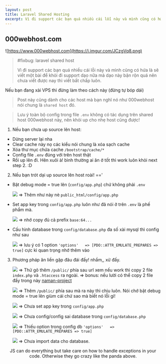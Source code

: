 ```yaml
---
layout: post
title: Laravel Shared Hosting
excerpt: Vì đi support các bạn quá nhiều cái lỗi này và mình cũng có hứa là sẽ viết một bài để khỏi đi support dạo nữa mà dạo này bận rộn quá nên chưa viết được nay thì viết bất chấp luôn.
---
```


## 000webhost.com

![https://www.000webhost.com](https://i.imgur.com/JCzgVq8.png)

> #fixbug: laravel shared host
>
>Vì đi support các bạn quá nhiều cái lỗi này và mình cũng có hứa là sẽ viết một bài để khỏi đi support dạo nữa mà dạo này bận rộn quá nên chưa viết được nay thì viết bất chấp luôn.

Nếu bạn đang xài VPS thì đừng làm theo cách này (đừng tự bóp  dái)
>Post này cũng dành cho các host mà bạn nghĩ nó như 000webhost nói chung là `shared host` đó.

>Lưu ý toàn bộ config trong file `.env` không có tác dụng trên shared host 000webhost này, nên khỏi up cho nhẹ host cũng được!

1. Nếu bạn chưa up source lên host:
+ Dừng server lại nha
+ Clear cache này nọ các kiểu nói chung là xóa sạch cache
+ Xóa thư mục chứa cache `/bootstrap/cache/*`
+ Config file `.env` đúng với trên host thật
+ Rồi up lên đi. Hên xuôi à! bình thường ai ăn ở tốt thì work luôn khỏi next step 2. :D
2. Nếu bạn trót dại up source lên host roài! =='
+ Bật debug mode = true lên (`config/app.php`) chứ không phải `.env`

	![](https://i.imgur.com/bdL9bpi.png)
	=> Thêm như này nè `public_html/config/app.php`
+ Set app key trong `config/app.php` luôn như đã nói ở trên `.env` là phế phẩm mà.

	![](https://i.imgur.com/rKkXfcP.png)
	=> nhớ copy đủ cả prefix `base:64...`
+ Cấu hình database trong `config/database.php` đa số xài mysql thì config như sau

	![](https://i.imgur.com/g1IUDcQ.png)
	=> lưu ý có 1 option `'options'   => [PDO::ATTR_EMULATE_PREPARES => true]` cực kì quan trọng nhớ thêm vào
3. Phương pháp ăn liền gặp đâu đái đấy! nhầm,, xử đấy.

	![](https://i.imgur.com/bifHN3c.png)
	=> Thử gõ thêm `/public/` phía sau url xem nếu work thì copy 2 file `index.php` và `.htaccess` ra ngoài.
	=> bonus: nếu lười có thể copy 2 file đấy trong này [naman-project](https://bitbucket.org/tahongtrung/naman/src/master/)
	
	![](https://i.imgur.com/LJtSv7S.png)
	=> Thêm `/public/` phía sau mà ra này thì chịu luôn. Nói chớ bật debug mode = true lên giùm cái chứ sao mà biết nó lỗi gì!
	
	![](https://i.imgur.com/scqKYXR.png)
	=> Chưa set app key trong `config/app.php`

	![](https://i.imgur.com/1bqLuXo.png)
	=> Chưa config/config sai database trong `config/database.php`

	![](https://i.imgur.com/hdWlHs5.png)
	=> Thiếu option trong config db `'options'   => [PDO::ATTR_EMULATE_PREPARES => true]`

	![](https://i.imgur.com/xSLMLDr.png)
	=> Chưa import data cho database.

<p align="center" class="pre">
JS can do everything but take care on how to handle exceptions in your code. Otherwise they go crazy like the panda above.
</p>


